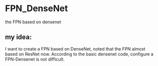 # FPN_DenseNet
the FPN based on densenet
## my idea:
I want to create a FPN based on DenseNet, noted that the FPN almost based on ResNet now.
According to the basic densenet code, configure a FPN-Densenet is not difficult.
